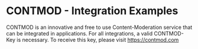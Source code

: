 # CONTMOD - Integration Examples

CONTMOD is an innovative and free to use Content-Moderation service that can be integrated in applications.
For all integrations, a valid CONTMOD-Key is necessary. To receive this key, please visit https://contmod.com

